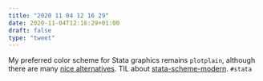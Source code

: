 ```yaml
---
title: "2020 11 04 12 16 29"
date: 2020-11-04T12:16:29+01:00
draft: false
type: "tweet"
---
```

My preferred color scheme for Stata graphics remains `plotplain`, although there are many [nice alternatives](https://blog.stata.com/2018/10/02/scheming-your-way-to-your-favorite-graph-style/). TIL about [stata-scheme-modern](https://github.com/mdroste/stata-scheme-modern). `#stata`
